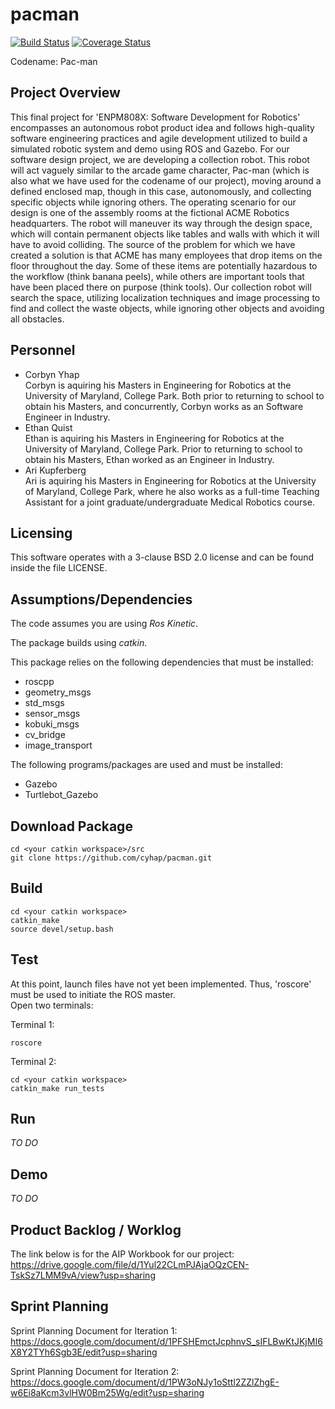 # pacman
[![Build Status](https://travis-ci.org/cyhap/pacman.svg?branch=master)](https://travis-ci.org/cyhap/pacman)
[![Coverage Status](https://coveralls.io/repos/github/cyhap/pacman/badge.svg?branch=master)](https://coveralls.io/github/cyhap/pacman?branch=master)

Codename: Pac-man 

## Project Overview
This final project for 'ENPM808X: Software Development for Robotics' encompasses an autonomous robot product idea and follows high-quality software engineering practices and agile development utilized to build a simulated robotic system and demo using ROS and Gazebo. For our software design project, we are developing a collection robot. This robot will act vaguely similar to the arcade game character, Pac-man (which is also what we have used for the codename of our project), moving around a defined enclosed map, though in this case, autonomously, and collecting specific objects while ignoring others. The operating scenario for our design is one of the assembly rooms at the fictional ACME Robotics headquarters. The robot will maneuver its way through the design space, which will contain permanent objects like tables and walls with which it will have to avoid colliding. The source of the problem for which we have created a solution is that ACME has many employees that drop items on the floor throughout the day. Some of these items are potentially hazardous to the workflow (think banana peels), while others are important tools that have been placed there on purpose (think tools). Our collection robot will search the space, utilizing localization techniques and image processing to find and collect the waste objects, while ignoring other objects and avoiding all obstacles.

## Personnel
* Corbyn Yhap</br> Corbyn is aquiring his Masters in Engineering for Robotics at the University of Maryland, College Park. Both prior to returning to school to obtain his Masters, and concurrently, Corbyn works as an Software Engineer in Industry.
* Ethan Quist</br> Ethan is aquiring his Masters in Engineering for Robotics at the University of Maryland, College Park. Prior to returning to school to obtain his Masters, Ethan worked as an Engineer in Industry.
* Ari Kupferberg</br> Ari is aquiring his Masters in Engineering for Robotics at the University of Maryland, College Park, where he also works as a full-time Teaching Assistant for a joint graduate/undergraduate Medical Robotics course. 

## Licensing
This software operates with a 3-clause BSD 2.0 license and can be found inside the file LICENSE.

## Assumptions/Dependencies
The code assumes you are using *Ros Kinetic*.

The package builds using *catkin*.

This package relies on the following dependencies that must be installed:
* roscpp
* geometry_msgs
* std_msgs
* sensor_msgs
* kobuki_msgs
* cv_bridge
* image_transport

The following programs/packages are used and must be installed:
* Gazebo
* Turtlebot_Gazebo

## Download Package
```
cd <your catkin workspace>/src
git clone https://github.com/cyhap/pacman.git
```

## Build
```
cd <your catkin workspace>
catkin_make
source devel/setup.bash
```

## Test
At this point, launch files have not yet been implemented. Thus, 'roscore' must be used to initiate the ROS master.</br>
Open two terminals:

Terminal 1:
```
roscore
```
Terminal 2:
```
cd <your catkin workspace>
catkin_make run_tests
```


## Run 
*TO DO*

## Demo
_TO DO_

## Product Backlog / Worklog
The link below is for the AIP Workbook for our project:</br>
https://drive.google.com/file/d/1Yul22CLmPJAjaOQzCEN-TskSz7LMM9vA/view?usp=sharing

## Sprint Planning
Sprint Planning Document for Iteration 1:</br>
https://docs.google.com/document/d/1PFSHEmctJcphnvS_sIFLBwKtJKjMI6X8Y2TYh6Sgb3E/edit?usp=sharing


Sprint Planning Document for Iteration 2:</br>
https://docs.google.com/document/d/1PW3oNJy1oSttl2ZZlZhgE-w6Ei8aKcm3vlHW0Bm25Wg/edit?usp=sharing
